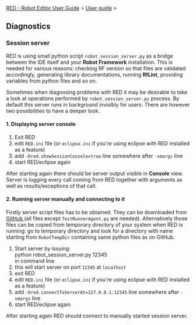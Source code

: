 <html>
<head>
<link href="PLUGINS_ROOT/org.robotframework.ide.eclipse.main.plugin.doc.user/help/style.css" rel="stylesheet" type="text/css"/>
</head>
<body>
<a href="../../../help/index.html">RED - Robot Editor User Guide</a> &gt; <a href="../../../help/user_guide/user_guide.html">User guide</a> &gt; 

<h2>Diagnostics</h2>
<h3>Session server</h3>
<p>RED is using small python script <code>robot_session_server.py</code> as a bridge between the IDE itself and
your <b>Robot Framework</b> installation. This is needed for various reasons: checking RF version so that files
are validated accordingly, generating library documentations, running <b>RfLint</b>, providing variables from 
python files and so on.
</p>
<p>Sometimes when diagnosing problems with RED it may be desirable to take a look at operations performed by 
<code>robot_session_server.py</code> process. By default this server runs in background invisibly for users.
There are however two possibilities to have a deeper look. 
</p>
<h4>1. Displaying server console</h4>
<ol>
<li>Exit RED
    </li>
<li>edit <code>RED.ini</code> file (or <code>eclipse.ini</code> if you're using eclipse with RED installed as 
    a feature)
    </li>
<li>add <code>-Dred.showSessionConsole=true</code> line somewhere after <code>-vmargs</code> line
    </li>
<li>start RED/eclipse again
    </li>
</ol>
<p>After starting again there should be server output visible in <b>Console</b> view. Server is logging every call
coming from RED together with arguments as well as results/exceptions of that call.
</p>
<h4>2. Running server manually and connecting to it</h4>
<p>Firstly server script files has to be obtained. They can be downloaded from 
<a class="external" href="https://github.com/nokia/RED/tree/master/src/RobotFrameworkCore/org.robotframework.ide.core-functions/src/main/python/scripts" target="_blank">
GitHub
</a> (all files except <code>TestRunnerAgent.py</code> are needed). Alternatively those files can be copied from
temporary directory of your system when RED is running: go to temporary directory and look for a directory with
name starting from <code>RobotTempDir</code> containing same python files as on GitHub.
</p>
<ol>
<li>Start server by issuing:
        <div class="code">python robot_session_server.py 12345
        </div>
        in command line
    </li>
<li>this will start server on port <code>12345</code> at <code>localhost</code>
</li>
<li>exit RED
    </li>
<li>edit <code>RED.ini</code> file (or <code>eclipse.ini</code> if you're using eclipse with RED installed as 
    a feature)
    </li>
<li>add <code>-Dred.connectToServerAt=127.0.0.1:12345</code> line somewhere after <code>-vmargs</code> line
    </li>
<li>start RED/eclipse again
    </li>
</ol>
<p>After starting again RED should connect to manually started session server. 
</p>
</body>
</html>